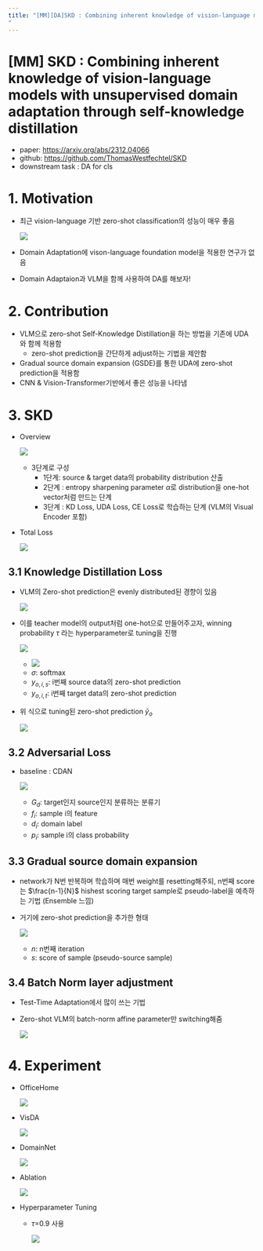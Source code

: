 ```yaml
---
title: "[MM][DA]SKD : Combining inherent knowledge of vision-language models with unsupervised domain adaptation through self-knowledge distillation
"
---
```

# [MM] SKD : Combining inherent knowledge of vision-language models with unsupervised domain adaptation through self-knowledge distillation

-  paper: https://arxiv.org/abs/2312.04066
- github: https://github.com/ThomasWestfechtel/SKD
- downstream task : DA for cls

# 1. Motivation

- 최근 vision-language 기반 zero-shot classification의 성능이 매우 좋음

  ![](../images/2023-12-11/image-20231211171724859.png)

- Domain Adaptation에 vison-language foundation model을 적용한 연구가 없음

- Domain Adaptaion과 VLM을 함께 사용하여 DA를 해보자!

# 2. Contribution

- VLM으로 zero-shot Self-Knowledge Distillation을 하는 방법을 기존에 UDA와 함께 적용함
  - zero-shot prediction을 간단하게 adjust하는 기법을 제안함
- Gradual source domain expansion (GSDE)를 통한 UDA에 zero-shot prediction을 적용함
- CNN & Vision-Transformer기반에서 좋은 성능을 나타냄

# 3. SKD

- Overview

  ![](../images/2023-12-11/image-20231211171927207.png)

  - 3단계로 구성
    - 1단계: source & target data의 probability distribution 산출
    - 2단계 : entropy sharpening parameter $\alpha$로 distribution을 one-hot vector처럼 만드는 단계
    - 3단계 : KD Loss, UDA Loss, CE Loss로 학습하는 단계 (VLM의 Visual Encoder 포함)

  

- Total Loss

  ![](../images/2023-12-11/image-20231211172129395.png)

## 3.1 Knowledge Distillation Loss

- VLM의 Zero-shot prediction은 evenly distributed된 경향이 있음

  ![](../images/2023-12-11/image-20231211173352008.png)

- 이를 teacher model의 output처럼 one-hot으로 만들어주고자, winning probability $\tau$ 라는 hyperparameter로 tuning을 진행

  ![](../images/2023-12-11/image-20231211172257969.png)

  - ![](../images/2023-12-11/image-20231211172332565.png)
  - $\sigma$: softmax
  - $y_{o,i,s}$: i번째 source data의 zero-shot prediction
  - $y_{o,i,t}$: i번째 target data의 zero-shot prediction

- 위 식으로 tuning된 zero-shot prediction $\tilde{y}_o$

  ![](../images/2023-12-11/image-20231211172712589.png)

## 3.2 Adversarial Loss

- baseline : CDAN

  ![](../images/2023-12-11/image-20231211172741195.png)

  - $G_d$: target인지 source인지 분류하는 분류기
  - $f_i$: sample i의 feature
  - $d_i$: domain label
  - $p_i$: sample i의 class probability

## 3.3 Gradual source domain expansion

- network가 N번 반복하며 학습하며 매번 weight를 resetting해주되, n번째 score는 $\frac{n-1}{N}$ hishest scoring target sample로 pseudo-label을 예측하는 기법 (Ensemble 느낌)

- 거기에 zero-shot prediction을 추가한 형태 

  ![](../images/2023-12-11/image-20231211172948786.png)

  - $n$: n번째 iteration
  - $s$: score of sample (pseudo-source sample)

## 3.4 Batch Norm layer adjustment

- Test-Time Adaptation에서 많이 쓰는 기법

- Zero-shot VLM의 batch-norm affine parameter만 switching해줌

  ![](../images/2023-12-11/image-20231211173241562.png)



# 4. Experiment

- OfficeHome

  ![](../images/2023-12-11/image-20231211173322138.png)

- VisDA

  ![](../images/2023-12-11/image-20231211173414102.png)

- DomainNet

  ![](../images/2023-12-11/image-20231211173429826.png)

- Ablation

  ![](../images/2023-12-11/image-20231211173524913.png)

- Hyperparameter Tuning

  - $\tau$=0.9 사용

    ![](../images/2023-12-11/image-20231211173502859.png)
